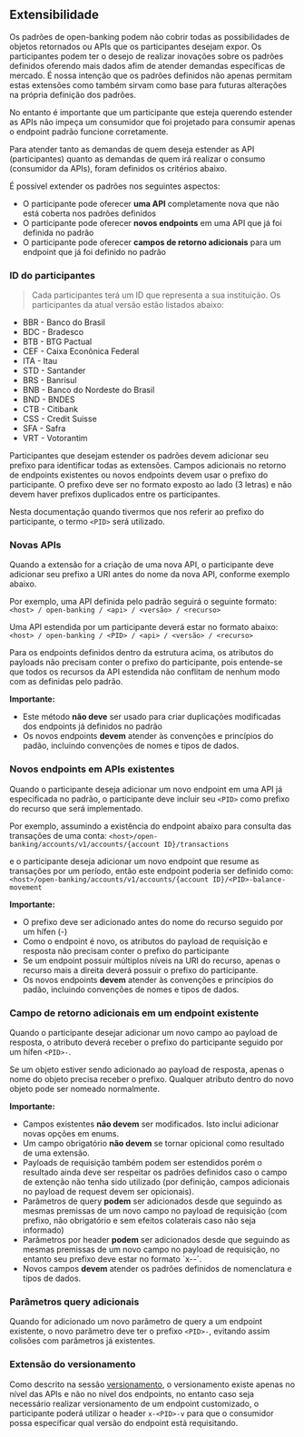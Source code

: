 ## Extensibilidade

Os padrões de open-banking podem não cobrir todas as possibilidades de objetos retornados ou APIs que os participantes desejam expor. 
Os participantes podem ter o desejo de realizar inovações sobre os padrões definidos oferendo mais dados afim de atender demandas específicas de mercado. É nossa intenção que os padrões definidos não apenas permitam estas extensões como também sirvam como base para futuras alterações na própria definição dos padrões.

No entanto é importante que um participante que esteja querendo estender as APIs não impeça um consumidor que foi projetado para consumir apenas o endpoint padrão funcione corretamente.

Para atender tanto as demandas de quem deseja estender as API (participantes) quanto as demandas de quem irá realizar o consumo (consumidor da APIs), foram definidos os critérios abaixo.

É possível extender os padrões nos seguintes aspectos:

* O participante pode oferecer **uma API** completamente nova que não está coberta nos padrões definidos
* O participante pode oferecer **novos endpoints** em uma API que já foi definida no padrão
* O participante pode oferecer **campos de retorno adicionais** para um endpoint que já foi definido no padrão

### ID do participantes

>Cada participantes terá um ID que representa a sua instituição. Os participantes da atual versão estão listados abaixo:
<ul>
<li>BBR - Banco do Brasil</li>
<li>BDC - Bradesco</li>
<li>BTB - BTG Pactual</li>
<li>CEF - Caixa Econônica Federal</li>
<li>ITA - Itau</li>
<li>STD - Santander</li>
<li>BRS - Banrisul</li>
<li>BNB - Banco do Nordeste do Brasil</li>
<li>BND - BNDES</li>
<li>CTB - Citibank</li>
<li>CSS - Credit Suisse</li>
<li>SFA - Safra</li>
<li>VRT - Votorantim</li>
</ul>

Participantes que desejam estender os padrões devem adicionar seu prefixo para identificar todas as extensões.
Campos adicionais no retorno de endpoints existentes ou novos endpoints devem usar o prefixo do participante. O prefixo deve ser no formato exposto ao lado (3 letras) e não devem haver prefixos duplicados entre os participantes.

Nesta documentação quando tivermos que nos referir ao prefixo do participante, o termo `<PID>` será utilizado.

### Novas APIs

Quando a extensão for a criação de uma nova API, o participante deve adicionar seu prefixo a URI antes do nome da nova API, conforme exemplo abaixo.

Por exemplo, uma API definida pelo padrão seguirá o seguinte formato: 
`<host> / open-banking / <api> / <versão> / <recurso>`

Uma API estendida por um participante deverá estar no formato abaixo:
`<host> / open-banking / <PID> / <api> / <versão> / <recurso>`

Para os endpoints definidos dentro da estrutura acima, os atributos do payloads não precisam conter o prefixo do participante, pois entende-se que todos os recursos da API estendida não conflitam de nenhum modo com as definidas pelo padrão.

<aside class="warning">
    <b>Importante:</b>
    <ul>
        <li>Este método <b>não deve</b> ser usado para criar duplicações modificadas dos endpoints já definidos no padrão</li>
        <li>Os novos endpoints <b>devem</b> atender às convenções e princípios do padão, incluindo convenções de nomes e tipos de dados.</li>
    </ul>
</aside>

### Novos endpoints em APIs existentes

Quando o participante deseja adicionar um novo endpoint em uma API já especificada no padrão, o participante deve incluir seu `<PID>` como prefixo do recurso que será implementado.

Por exemplo, assumindo a existência do endpoint abaixo para consulta das transações de uma conta:
`<host>/open-banking/accounts/v1/accounts/{account ID}/transactions`

e o participante deseja adicionar um novo endpoint que resume as transações por um período, então este endpoint poderia ser definido como:
`<host>/open-banking/accounts/v1/accounts/{account ID}/<PID>-balance-movement`

<aside class="warning">
    <b>Importante:</b>
    <ul>
        <li>O prefixo deve ser adicionado antes do nome do recurso seguido por um hífen (-)</li>
        <li>Como o endpoint é novo, os atributos do payload de requisição e resposta não precisam conter o prefixo do participante</li>
        <li>Se um endpoint possuir múltiplos níveis na URI do recurso, apenas o recurso mais a direita deverá possuir o prefixo do participante. </li>
        <li>Os novos endpoints <b>devem</b> atender às convenções e princípios do padão, incluindo convenções de nomes e tipos de dados.</li>
    </ul>
</aside>

### Campo de retorno adicionais em um endpoint existente

Quando o participante desejar adicionar um novo campo ao payload de resposta, o atributo deverá receber o prefixo do participante seguido por um hífen `<PID>-`.

Se um objeto estiver sendo adicionado ao payload de resposta, apenas o nome do objeto precisa receber o prefixo. Qualquer atributo dentro do novo objeto pode ser nomeado normalmente.

<aside class="warning">
    <b>Importante:</b>
    <ul>
        <li>Campos existentes <b>não devem</b> ser modificados. Isto inclui adicionar novas opções em enums.</li>
        <li>Um campo obrigatório <b>não devem</b> se tornar opicional como resultado de uma extensão.</li>
        <li>Payloads de requisição também podem ser estendidos porém o resultado ainda deve ser respeitar os padrões definidos caso o campo de extenção não tenha sido utilizado (por definição, campos adicionais no payload de request devem ser opicionais).</li>
        <li>Parâmetros de query <b>podem</b> ser adicionados desde que seguindo as mesmas premissas de um novo campo no payload de requisição (com prefixo, não obrigatório e sem efeitos colaterais caso não seja informado)</li>
        <li>Parâmetros por header <b>podem</b> ser adicionados desde que seguindo as mesmas premissas de um novo campo no payload de requisição, no entanto seu prefixo deve estar no formato `x-<PID>-`.</li>
        <li>Novos campos <b>devem</b> atender os padrões definidos de nomenclatura e tipos de dados.</li>
    </ul>
</aside>

### Parâmetros query adicionais

Quando for adicionado um novo parâmetro de query a um endpoint existente, o novo parâmetro deve ter o prefixo `<PID>-`, evitando assim colisões com parâmetros já existentes.

### Extensão do versionamento

Como descrito na sessão [versionamento](#introducao-versionamento), o versionamento existe apenas no nível das APIs e não no nível dos endpoints, no entanto caso seja necessário realizar versionamento de um endpoint customizado, o participante poderá utilizar o header `x-<PID>-v` para que o consumidor possa especificar qual versão do endpoint está requisitando.